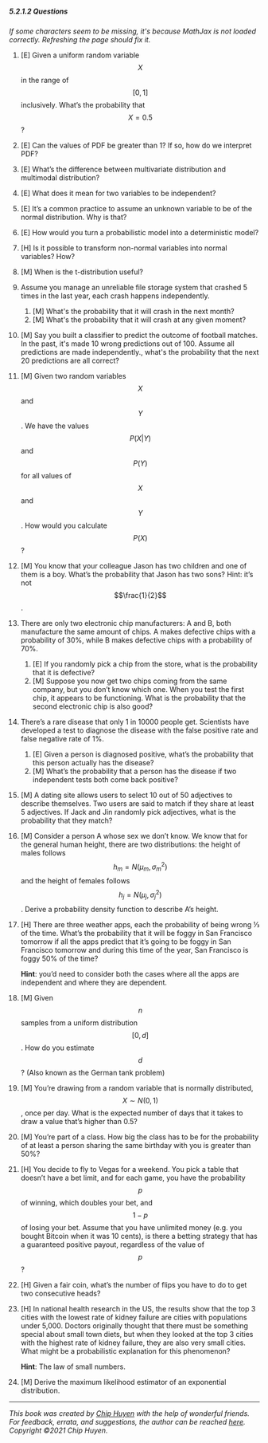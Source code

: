 ##### 5.2.1.2 Questions

_If some characters seem to be missing, it's because MathJax is not loaded correctly. Refreshing the page should fix it._

1. [E] Given a uniform random variable $$X$$ in the range of $$[0, 1]$$ inclusively. What’s the probability that $$X=0.5$$?
2. [E] Can the values of PDF be greater than 1? If so, how do we interpret PDF?
3. [E] What’s the difference between multivariate distribution and multimodal distribution?
4. [E] What does it mean for two variables to be independent?
5. [E] It’s a common practice to assume an unknown variable to be of the normal distribution. Why is that?
6. [E] How would you turn a probabilistic model into a deterministic model?
7. [H] Is it possible to transform non-normal variables into normal variables? How?
8. [M] When is the t-distribution useful?
9. Assume you manage an unreliable file storage system that crashed 5 times in the last year, each crash happens independently.
	1. [M] What's the probability that it will crash in the next month?
	1. [M] What's the probability that it will crash at any given moment?
10. [M] Say you built a classifier to predict the outcome of football matches. In the past, it's made 10 wrong predictions out of 100. Assume all predictions are made independently., what's the probability that the next 20 predictions are all correct?
11. [M] Given two random variables $$X$$ and $$Y$$. We have the values $$P(X|Y)$$ and $$P(Y)$$ for all values of $$X$$ and $$Y$$. How would you calculate $$P(X)$$?
12. [M] You know that your colleague Jason has two children and one of them is a boy. What’s the probability that Jason has two sons? Hint: it’s not $$\frac{1}{2}$$.
13. There are only two electronic chip manufacturers: A and B, both manufacture the same amount of chips. A makes defective chips with a probability of 30%, while B makes defective chips with a probability of 70%.
	1. [E] If you randomly pick a chip from the store, what is the probability that it is defective?
	1. [M] Suppose you now get two chips coming from the same company, but you don’t know which one. When you test the first chip, it appears to be functioning. What is the probability that the second electronic chip is also good?
14. There’s a rare disease that only 1 in 10000 people get. Scientists have developed a test to diagnose the disease with the false positive rate and false negative rate of 1%.
	1. [E] Given a person is diagnosed positive, what’s the probability that this person actually has the disease?
	1. [M] What’s the probability that a person has the disease if two independent tests both come back positive?
15. [M] A dating site allows users to select 10 out of 50 adjectives to describe themselves. Two users are said to match if they share at least 5 adjectives. If Jack and Jin randomly pick adjectives, what is the probability that they match?
16. [M] Consider a person A whose sex we don’t know. We know that for the general human height, there are two distributions: the height of males follows $$h_m = N(\mu_m, \sigma_m^2)$$ and the height of females follows $$h_j = N(\mu_j, \sigma_j^2)$$ . Derive a probability density function to describe A’s height.
17. [H] There are three weather apps, each the probability of being wrong ⅓ of the time. What’s the probability that it will be foggy in San Francisco tomorrow if all the apps predict that it’s going to be foggy in San Francisco tomorrow and during this time of the year, San Francisco is foggy 50% of the time?
	
	**Hint**: you’d need to consider both the cases where all the apps are independent and where they are dependent.
18. [M] Given $$n$$ samples from a uniform distribution $$[0, d]$$. How do you estimate $$d$$? (Also known as the German tank problem)
19. [M] You’re drawing from a random variable that is normally distributed, $$X \sim N(0,1)$$, once per day. What is the expected number of days that it takes to draw a value that’s higher than 0.5?
20. [M] You’re part of a class. How big the class has to be for the probability of at least a person sharing the same birthday with you is greater than 50%?
21. [H] You decide to fly to Vegas for a weekend. You pick a table that doesn’t have a bet limit, and for each game, you have the probability $$p$$ of winning, which doubles your bet, and $$1-p$$ of losing your bet. Assume that you have unlimited money (e.g.  you bought Bitcoin when it was 10 cents), is there a betting strategy that has a guaranteed positive payout, regardless of the value of $$p$$?
22. [H] Given a fair coin, what’s the number of flips you have to do to get two consecutive heads?
23. [H] In national health research in the US, the results show that the top 3 cities with the lowest rate of kidney failure are cities with populations under 5,000. Doctors originally thought that there must be something special about small town diets, but when they looked at the top 3 cities with the highest rate of kidney failure, they are also very small cities. What might be a probabilistic explanation for this phenomenon?

	**Hint**: The law of small numbers.
24. [M] Derive the maximum likelihood estimator of an exponential distribution.

---
*This book was created by [Chip Huyen](https://huyenchip.com) with the help of wonderful friends. For feedback, errata, and suggestions, the author can be reached [here](https://huyenchip.com/communication/). Copyright ©2021 Chip Huyen.*